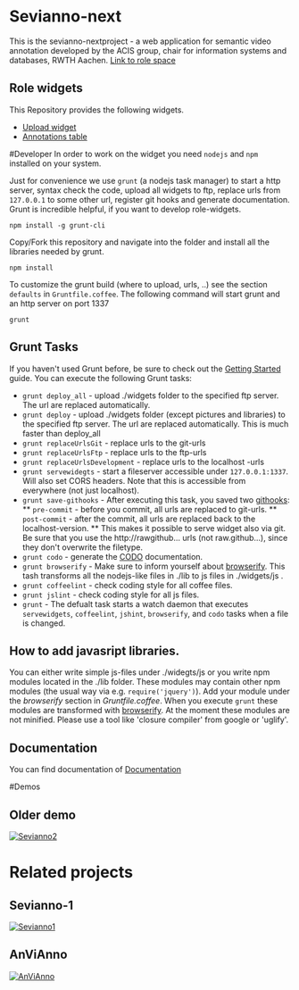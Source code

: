 # Sevianno-next
This is the sevianno-nextproject -
a web application for semantic video annotation developed by the ACIS group, chair for information systems and databases, RWTH Aachen.
[Link to role space](http://role-sandbox.eu/spaces/sevianno2)

## Role widgets
This Repository provides the following widgets.
* [Upload widget](http://dbis.rwth-aachen.de/~jahns/role-widgets/sevianno-next/upload.xml)
* [Annotations table](http://dbis.rwth-aachen.de/~jahns/role-widgets/sevianno-next/annotationsTable.xml)

#Developer
In order to work on the widget you need `nodejs` and `npm` installed on your system.

Just for convenience we use `grunt` (a nodejs task manager) to start a http server,
syntax check the code, upload all widgets to ftp, replace urls from `127.0.0.1` to some other url,
register git hooks and generate documentation.  Grunt is incredible helpful, if you want to develop role-widgets.

```
npm install -g grunt-cli
```

Copy/Fork this repository and navigate into the folder and install all the libraries needed by grunt.
```
npm install
```

To customize the grunt build (where to upload, urls, ..) see the section `defaults` in `Gruntfile.coffee`.
The following command will start grunt and an http server on port 1337
```
grunt
```


## Grunt Tasks

If you haven't used Grunt before, be sure to check out the [Getting Started](http://gruntjs.com/getting-started) guide.
You can execute the following Grunt tasks:
* `grunt deploy_all` - upload ./widgets folder to the specified ftp server. The url are replaced automatically.
* `grunt deploy` - upload ./widgets folder (except pictures and libraries) to the specified ftp server. The url are replaced automatically. This is much faster than deploy_all
* `grunt replaceUrlsGit` - replace urls to the git-urls
* `grunt replaceUrlsFtp` - replace urls to the ftp-urls
* `grunt replaceUrlsDevelopment` - replace urls to the localhost -urls
* `grunt servewidegts` - start a fileserver accessible under `127.0.0.1:1337`. Will also set CORS headers. Note that this is accessible from everywhere (not just localhost).
* `grunt save-githooks` - After executing this task, you saved two [githooks](http://git-scm.com/book/en/Customizing-Git-Git-Hooks):
** `pre-commit` - before you commit, all urls are replaced to git-urls.
** `post-commit` - after the commit, all urls are replaced back to the localhost-version.
** This makes it possible to serve widget also via git. Be sure that you use the http://rawgithub... urls (not raw.github...), since they don't overwrite the filetype.
* `grunt codo` - generate the [CODO](https://github.com/coffeedoc/codo) documentation.
* `grunt browserify` - Make sure to inform yourself about [browserify](http://browserify.org/articles.html). This tash transforms all the nodejs-like files in ./lib to js files in ./widgets/js .
* `grunt coffeelint` - check coding style for all coffee files.
* `grunt jslint` - check coding style for all js files.
* `grunt` - The defualt task starts a watch daemon that executes `servewidgets`, `coffeelint`, `jshint`, `browserify`, and `codo` tasks when a file is changed.

## How to add javasript libraries.
You can either write simple js-files under ./widegts/js or you write npm modules located in the ./lib folder. These modules may contain other npm modules (the usual way via e.g. `require('jquery')`). Add your module under the _browserify_ section in _Gruntfile.coffee_. When you execute `grunt` these modules are transformed with [browserify](http://browserify.org/articles.html). At the moment these modules are not minified. Please use a tool like 'closure compiler' from google or 'uglify'.


## Documentation
You can find documentation of
[Documentation](https://rawgit.com/DadaMonad/sevianno-next/master/widgets/doc/index.html)

#Demos

## Older demo
[![Sevianno2](http://img.youtube.com/vi/fQuJayMdcp4/0.jpg)](http://www.youtube.com/watch?v=fQuJayMdcp4)

# Related projects
## Sevianno-1
[![Sevianno1](http://img.youtube.com/vi/_VkmcWc82Us/0.jpg)](http://www.youtube.com/watch?v=_VkmcWc82Us)

## AnViAnno
[![AnViAnno](http://img.youtube.com/vi/qK8WzPZw5BQ/0.jpg)](http://www.youtube.com/watch?v=qK8WzPZw5BQ)

